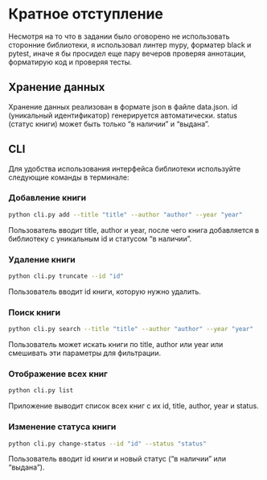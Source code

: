 # Кратное отступление
Несмотря на то что в задании было оговорено не использовать сторонние библиотеки, я использовал линтер mypy, форматер black и 
pytest, иначе я бы просидел еще пару вечеров проверяя аннотации, форматирую код и проверяя тесты.

## Хранение данных
Хранение данных реализован в формате json в файле data.json.
id (уникальный идентификатор) генерируется автоматически.
status (статус книги) может быть только “в наличии” и “выдана”.


## СLI
Для удобства использования интерфейса библиотеки используйте следующие команды в терминале:

### Добавление книги
```bash
python cli.py add --title "title" --author "author" --year "year"
```
Пользователь вводит title, author и year, после чего книга добавляется в библиотеку с уникальным id и статусом “в наличии”.

### Удаление книги
```bash
python cli.py truncate --id "id"
```
Пользователь вводит id книги, которую нужно удалить.
### Поиск книги
```bash
python cli.py search --title "title" --author "author" --year "year"
```
 Пользователь может искать книги по title, author или year или смешивать эти параметры для фильтрации.

### Отображение всех книг
```bash
python cli.py list 
```
Приложение выводит список всех книг с их id, title, author, year и status.

### Изменение статуса книги
```bash
python cli.py change-status --id "id" --status "status"
```
Пользователь вводит id книги и новый статус (“в наличии” или “выдана”).

